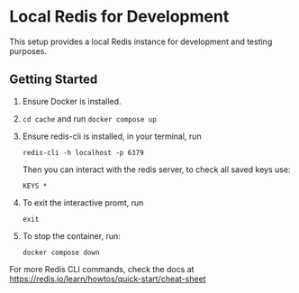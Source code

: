 # Local Redis for Development

This setup provides a local Redis instance for development and testing purposes.

## Getting Started

1. Ensure Docker is installed.
2. ```cd cache``` and run ```docker compose up```

3. Ensure redis-cli is installed, in your terminal, run
   ```
   redis-cli -h localhost -p 6379
   ```
   Then you can interact with the redis server, to check all saved keys use:
   ```
   KEYS *
   ```
4. To exit the interactive promt, run
   ```
   exit
   ```
5. To stop the container, run:
   ```
   docker compose down
   ```
For more Redis CLI commands, check the docs at https://redis.io/learn/howtos/quick-start/cheat-sheet

